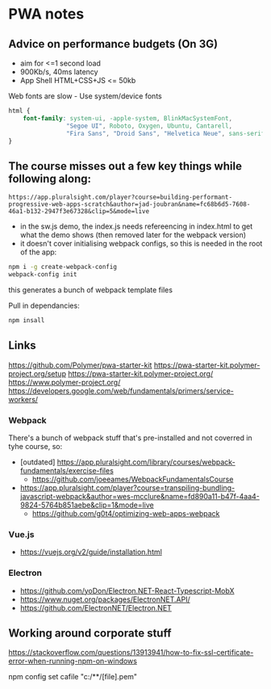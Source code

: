 # PWA notes

## Advice on performance budgets (On 3G)
* aim for <=1 second load 
* 900Kb/s, 40ms latency
* App Shell HTML+CSS+JS <= 50kb


Web fonts are slow  -   Use system/device fonts
```css
html {
    font-family: system-ui, -apple-system, BlinkMacSystemFont, 
                "Segoe UI", Roboto, Oxygen, Ubuntu, Cantarell, 
                "Fira Sans", "Droid Sans", "Helvetica Neue", sans-serif
}
```

## The course misses out a few key things while following along:

`https://app.pluralsight.com/player?course=building-performant-progressive-web-apps-scratch&author=jad-joubran&name=fc68b6d5-7608-46a1-b132-2947f3e67328&clip=5&mode=live`

* in the sw.js demo, the index.js needs refereencing in index.html to get what the demo shows (then removed later for the webpack version)
* it doesn't cover initialising webpack configs, so this is needed in the root of the app:


```sh
npm i -g create-webpack-config
webpack-config init
```
this generates a bunch of webpack template files

Pull in dependancies:
```sh
npm insall 
```

## Links
https://github.com/Polymer/pwa-starter-kit
https://pwa-starter-kit.polymer-project.org/setup
https://pwa-starter-kit.polymer-project.org/
https://www.polymer-project.org/
https://developers.google.com/web/fundamentals/primers/service-workers/

### Webpack
There's a bunch of webpack stuff that's pre-installed and not coverred in tyhe course, so:
* [outdated] https://app.pluralsight.com/library/courses/webpack-fundamentals/exercise-files
    * https://github.com/joeeames/WebpackFundamentalsCourse
* https://app.pluralsight.com/player?course=transpiling-bundling-javascript-webpack&author=wes-mcclure&name=fd890a11-b47f-4aa4-9824-5764b851aebe&clip=1&mode=live
    * https://github.com/g0t4/optimizing-web-apps-webpack

### Vue.js
* https://vuejs.org/v2/guide/installation.html


### Electron
* https://github.com/yoDon/Electron.NET-React-Typescript-MobX
* https://www.nuget.org/packages/ElectronNET.API/
* https://github.com/ElectronNET/Electron.NET



## Working around corporate stuff
https://stackoverflow.com/questions/13913941/how-to-fix-ssl-certificate-error-when-running-npm-on-windows

npm config set cafile "c:/**/[file].pem"
